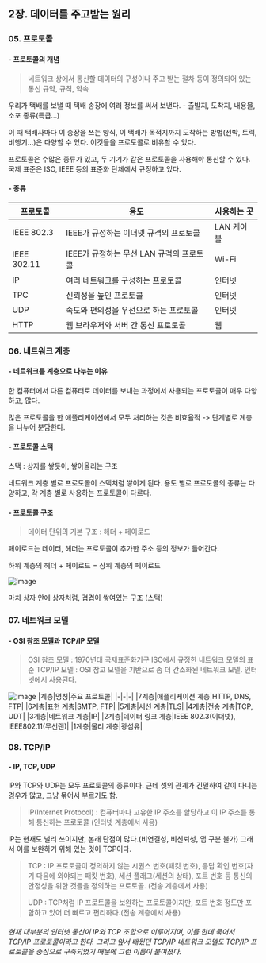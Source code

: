 2장. 데이터를 주고받는 원리
-----------------

### 05. 프로토콜

#### - 프로토콜의 개념
> 네트워크 상에서 통신할 데이터의 구성이나 주고 받는 절차 등이 정의되어 있는 통신 규약, 규칙, 약속 

우리가 택배를 보낼 때 택배 송장에 여러 정보를 써서 보낸다. - 출발지, 도착지, 내용물, 소포 종류(특급...)

이 때 택배사마다 이 송장을 쓰는 양식, 이 택배가 목적지까지 도착하는 방법(선박, 트럭, 비행기...)은 다양할 수 있다. 이것들을 프로토콜로 비유할 수 있다.

프로토콜은 수많은 종류가 있고, 두 기기가 같은 프로토콜을 사용해야 통신할 수 있다. 국제 표준은 ISO, IEEE 등의 표준화 단체에서 규정하고 있다.


#### - 종류
|프로토콜|용도|사용하는 곳|
|-|-|-|
|IEEE 802.3|IEEE가 규정하는 이더넷 규격의 프로토콜|LAN 케이블|
|IEEE 302.11|IEEE가 규정하는 무선 LAN 규격의 프로토콜|Wi-Fi|
|IP|여러 네트워크를 구성하는 프로토콜|인터넷|
|TPC|신뢰성을 높인 프로토콜|인터넷|
|UDP|속도와 편의성을 우선으로 하는 프로토콜|인터넷|
|HTTP|웹 브라우저와 서버 간 통신 프로토콜|웹|

### 06. 네트워크 계층
#### - 네트워크를 계층으로 나누는 이유
한 컴퓨터에서 다른 컴퓨터로 데이터를 보내는 과정에서 사용되는 프로토콜이 매우 다양하고, 많다.

많은 프로토콜을 한 애플리케이션에서 모두 처리하는 것은 비효율적 -> 단계별로 계층을 나누어 분담한다.


#### - 프로토콜 스택
스택 : 상자를 쌓듯이, 쌓아올리는 구조

네트워크 계층 별로 프로토콜이 스택처럼 쌓이게 된다. 용도 별로 프로토콜의 종류는 다양하고, 각 계층 별로 사용하는 프로토콜이 다르다. 

#### - 프로토콜 구조

> 데이터 단위의 기본 구조 : 헤더 + 페이로드

페이로드는 데이터, 헤더는 프로토콜이 추가한 주소 등의 정보가 들어간다.

하위 계층의 헤더 + 페이로드 = 상위 계층의 페이로드

![image](https://github.com/Minnie5382/devduck-cs-study/assets/97179789/944e97d0-8fab-438e-bf06-03294f0a740d)

마치 상자 안에 상자처럼, 겹겹이 쌓여있는 구조 (스택)



### 07. 네트워크 모델
#### - OSI 참조 모델과 TCP/IP 모델
>OSI 참조 모델 : 1970년대 국제표준화기구 ISO에서 규정한 네트워크 모델의 표준
>TCP/IP 모델 : OSI 참고 모델을 기반으로 좀 더 간소화된 네트워크 모델. 인터넷에서 사용된다.

![image](https://github.com/Minnie5382/devduck-cs-study/assets/97179789/eadd6148-3000-4827-8e1b-97773094910c)
|계층|명칭|주요 프로토콜|
|-|-|-|
|7계층|애플리케이션 계층|HTTP, DNS, FTP|
|6계층|표현 계층|SMTP, FTP|
|5계층|세션 계층|TLS|
|4계층|전송 계층|TCP, UDT|
|3계층|네트워크 계층|IP|
|2계층|데이터 링크 계층|IEEE 802.3(이더넷), IEEE802.11(무선랜)|
|1계층|물리 계층|광섬유|



### 08. TCP/IP
#### - IP, TCP, UDP
IP와 TCP와 UDP는 모두 프로토콜의 종류이다. 근데 셋의 관계가 긴밀하여 같이 다니는 경우가 많고, 그냥 묶어서 부르기도 함.

>IP(Internet Protocol) : 컴퓨터마다 고유한 IP 주소를 할당하고 이 IP 주소를 통해 통신하는 프로토콜 (인터넷 계층에서 사용)

IP는 현재도 널리 쓰이지만, 본래 단점이 많다.(비연결성, 비신뢰성, 앱 구분 불가) 그래서 이를 보완하기 위해 있는 것이 TCP이다.

> TCP : IP 프로토콜이 정의하지 않는 시퀀스 번호(패킷 번호), 응답 확인 번호(자기 다음에 와야되는 패킷 번호), 세션 플래그(세션의 상태), 포트 번호 등 통신의 안정성을 위한 것들을 정의하는 프로토콜. (전송 계층에서 사용)
> 
> UDP : TCP처럼 IP 프로토콜을 보완하는 프로토콜이지만, 포트 번호 정도만 포함하고 있어 더 빠르고 편리하다.(전송 계층에서 사용)

###### 현재 대부분의 인터넷 통신이 IP와 TCP 조합으로 이루어지며, 이를 한데 묶어서 TCP/IP 프로토콜이라고 한다. 그리고 앞서 배웠던 TCP/IP 네트워크 모델도 TCP/IP 프로토콜을 중심으로 구축되었기 때문에 그런 이름이 붙여졌다.
